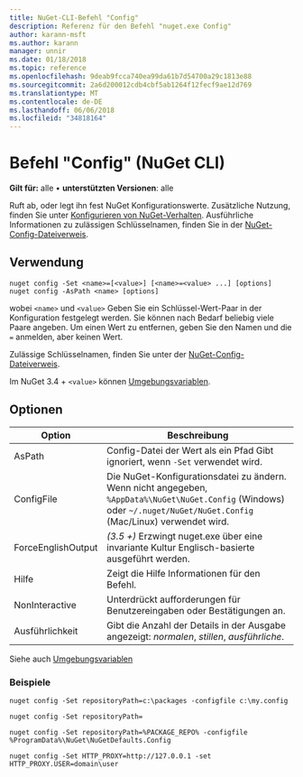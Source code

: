 ```yaml
---
title: NuGet-CLI-Befehl "Config"
description: Referenz für den Befehl "nuget.exe Config"
author: karann-msft
ms.author: karann
manager: unnir
ms.date: 01/18/2018
ms.topic: reference
ms.openlocfilehash: 9deab9fcca740ea99da61b7d54700a29c1813e88
ms.sourcegitcommit: 2a6d200012cdb4cbf5ab1264f12fecf9ae12d769
ms.translationtype: MT
ms.contentlocale: de-DE
ms.lasthandoff: 06/06/2018
ms.locfileid: "34818164"
---
```

# <a name="config-command-nuget-cli"></a>Befehl "Config" (NuGet CLI)

**Gilt für:** alle &bullet; **unterstützten Versionen**: alle

Ruft ab, oder legt ihn fest NuGet Konfigurationswerte. Zusätzliche Nutzung, finden Sie unter [Konfigurieren von NuGet-Verhalten](../consume-packages/configuring-nuget-behavior.md). Ausführliche Informationen zu zulässigen Schlüsselnamen, finden Sie in der [NuGet-Config-Dateiverweis](../reference/nuget-config-file.md).

## <a name="usage"></a>Verwendung

```cli
nuget config -Set <name>=[<value>] [<name>=<value> ...] [options]
nuget config -AsPath <name> [options]
```

wobei `<name>` und `<value>` Geben Sie ein Schlüssel-Wert-Paar in der Konfiguration festgelegt werden. Sie können nach Bedarf beliebig viele Paare angeben. Um einen Wert zu entfernen, geben Sie den Namen und die `=` anmelden, aber keinen Wert.

Zulässige Schlüsselnamen, finden Sie unter der [NuGet-Config-Dateiverweis](../reference/nuget-config-file.md).

Im NuGet 3.4 + `<value>` können [Umgebungsvariablen](cli-ref-environment-variables.md).

## <a name="options"></a>Optionen

| Option | Beschreibung |
| --- | --- |
| AsPath | Config-Datei der Wert als ein Pfad Gibt ignoriert, wenn `-Set` verwendet wird. |
| ConfigFile | Die NuGet-Konfigurationsdatei zu ändern. Wenn nicht angegeben, `%AppData%\NuGet\NuGet.Config` (Windows) oder `~/.nuget/NuGet/NuGet.Config` (Mac/Linux) verwendet wird.|
| ForceEnglishOutput | *(3.5 +)*  Erzwingt nuget.exe über eine invariante Kultur Englisch-basierte ausgeführt werden. |
| Hilfe | Zeigt die Hilfe Informationen für den Befehl. |
| NonInteractive | Unterdrückt aufforderungen für Benutzereingaben oder Bestätigungen an. |
| Ausführlichkeit | Gibt die Anzahl der Details in der Ausgabe angezeigt: *normalen*, *stillen*, *ausführliche*. |

Siehe auch [Umgebungsvariablen](cli-ref-environment-variables.md)

### <a name="examples"></a>Beispiele

```cli
nuget config -Set repositoryPath=c:\packages -configfile c:\my.config

nuget config -Set repositoryPath=

nuget config -Set repositoryPath=%PACKAGE_REPO% -configfile %ProgramData%\NuGet\NuGetDefaults.Config

nuget config -Set HTTP_PROXY=http://127.0.0.1 -set HTTP_PROXY.USER=domain\user
```
